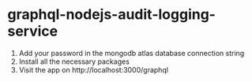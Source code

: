 # graphql-nodejs-audit-logging-service

1. Add your password in the mongodb atlas database connection string
2. Install all the necessary packages
3. Visit the app on http://localhost:3000/graphql
